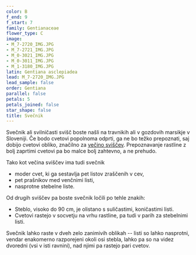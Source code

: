 ```yaml
---
color: B
f_end: 9
f_start: 7
family: Gentianaceae
flower_type: C
image:
- M_7-2720_IMG.JPG
- M_7-2721_IMG.JPG
- M_0-3021_IMG.JPG
- M_0-3011_IMG.JPG
- M_1-3180_IMG.JPG
latin: Gentiana asclepiadea
lead: M_7-2720_IMG.JPG
lead_sample: false
order: Gentiana
parallel: false
petals: 5
petals_joined: false
star_shape: false
title: Svečnik
---
```

Svečnik ali svilničasti svišč boste našli na travnikih ali v gozdovih marsikje v Sloveniji. Če bodo cvetovi popolnoma odprti, ga ne bo težko prepoznati, saj dobijo cvetovi obliko, značilno za [večino sviščev](../genus/gentiana/). Prepoznavanje rastline z bolj zaprtimi cvetovi pa bo malce bolj zahtevno, a ne prehudo.

Tako kot večina sviščev ima tudi svečnik

-   moder cvet, ki ga sestavlja pet listov zraščenih v cev,
-   pet prašnikov med venčnimi listi,
-   nasprotne stebelne liste.

Od drugih sviščev pa boste svečnik ločili po tehle znakih:

-   Steblo, visoko do 90 cm, je olistano s suličastimi, koničastimi listi.
-   Cvetovi rastejo v socvetju na vrhu rastline, pa tudi v parih za stebelnimi listi.

Svečnik lahko raste v dveh zelo zanimivih oblikah -- listi so lahko nasprotni, vendar enakomerno razporejeni okoli osi stebla, lahko pa so na videz dvoredni (vsi v isti ravnini), nad njimi pa rastejo pari cvetov.
